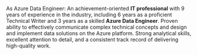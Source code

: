 As Azure Data Engineer:
An achievement-oriented <b>IT professional</b> with 9 years of experience in the industry, including 6 years as a proficient Technical Writer and 3 years as a skilled <b>Azure Data Engineer</b>. Proven ability to effectively communicate complex technical concepts and design and implement data solutions on the Azure platform. Strong analytical skills, excellent attention to detail, and a consistent track record of delivering high-quality work.
